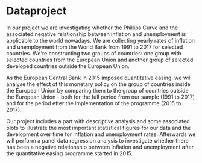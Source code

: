 # Dataproject

In our project we are investigating whether the Phillips Curve and the associated negative relationship between inflation and unemployment is applicable to the world nowadays. We are collecting yearly rates of inflation and unemployment from the World Bank from 1991 to 2017 for selected countries. We're constructing two groups of countries: one group with selected countries from the European Union and another group of selected developed countries outside the European Union.

As the European Central Bank in 2015 imposed quantitative easing, we will analyse the effect of this monetary policy on the group of countries inside the European Union by comparing them to the group of countries outside the European Union - both for the full period from our sample (1991 to 2017) and for the period efter the implementation of the programme (2015 to 2017).

Our project includes a part with descriptive analysis and some associated plots to illustrate the most important statistical figures for our data and the development over time for inflation and unemployment rates. Afterwards we will perform a panel data regression analysis to investigate whether there has been a negative relationship between inflation and unemployment after the quantitative easing programme started in 2015.
